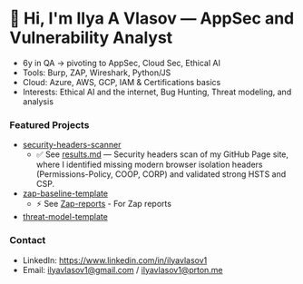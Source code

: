 # 👋 Hi, I'm Ilya A Vlasov — AppSec and Vulnerability Analyst
- 6y in QA → pivoting to AppSec, Cloud Sec, Ethical AI 
- Tools: Burp, ZAP, Wireshark, Python/JS
- Cloud: Azure, AWS, GCP, IAM & Certifications basics
- Interests: Ethical AI and the internet, Bug Hunting, Threat modeling, and analysis

### Featured Projects 
- [security-headers-scanner](https://github.com/Ilyavlasov1/security-headers-scanner)
    - ✅ See [results.md](https://github.com/Ilyavlasov1/security-headers-scanner/tree/main/results) — Security headers scan of my GitHub Page site, where I identified missing modern browser isolation headers (Permissions-Policy, COOP, CORP) and validated strong HSTS and CSP.
- [zap-baseline-template](https://github.com/Ilyavlasov1/zap-baseline-template)
    - ⚡️ See [Zap-reports](https://github.com/Ilyavlasov1/zap-baseline-template/tree/main/zap-reports) - For Zap reports
- [threat-model-template](https://github.com/Ilyavlasov1/threat-model-template)

### Contact
- LinkedIn: https://www.linkedin.com/in/ilyavlasov1
- Email: ilyavlasov1@gmail.com / ilyavlasov1@prton.me
